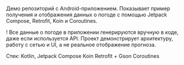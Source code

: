 Демо репозиторий с Android-приложением. Показывает пример получения и отображения данных о погоде с помощью Jetpack Compose, Retrofit, Koin и Coroutines.

! Все данные о погоде в приложении генерируются вручную в коде, даже если используется API.
Проект демонстрирует архитектуру, работу с сетью и UI, а не реальное отображение прогноза.

Стек:
Kotlin, Jetpack Compose
Koin
Retrofit + Gson
Coroutines
